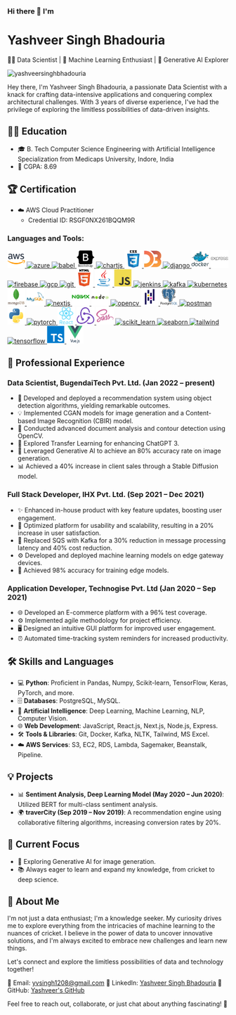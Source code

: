### Hi there 👋 I'm
# Yashveer Singh Bhadouria

👨‍💻 Data Scientist | 🚀 Machine Learning Enthusiast | 📸 Generative AI Explorer

<p align="left"> <img src="https://komarev.com/ghpvc/?username=yashveersinghbhadouria&label=Profile%20views&color=0e75b6&style=flat" alt="yashveersinghbhadouria" /> </p>

Hey there, I'm Yashveer Singh Bhadouria, a passionate Data Scientist with a knack for crafting data-intensive applications and conquering complex architectural challenges. With 3 years of diverse experience, I've had the privilege of exploring the limitless possibilities of data-driven insights. 

## 👨‍🎓 Education
- 🎓 B. Tech Computer Science Engineering with Artificial Intelligence Specialization from Medicaps University, Indore, India
- 🌟 CGPA: 8.69

## 🏆 Certification
- ☁️ AWS Cloud Practitioner
  - Credential ID: RSGF0NX261BQQM9R

<h3 align="left">Languages and Tools:</h3>
<p align="left"> <a href="https://aws.amazon.com" target="_blank" rel="noreferrer"> <img src="https://raw.githubusercontent.com/devicons/devicon/master/icons/amazonwebservices/amazonwebservices-original-wordmark.svg" alt="aws" width="40" height="40"/> </a> <a href="https://azure.microsoft.com/en-in/" target="_blank" rel="noreferrer"> <img src="https://www.vectorlogo.zone/logos/microsoft_azure/microsoft_azure-icon.svg" alt="azure" width="40" height="40"/> </a> <a href="https://babeljs.io/" target="_blank" rel="noreferrer"> <img src="https://www.vectorlogo.zone/logos/babeljs/babeljs-icon.svg" alt="babel" width="40" height="40"/> </a> <a href="https://getbootstrap.com" target="_blank" rel="noreferrer"> <img src="https://raw.githubusercontent.com/devicons/devicon/master/icons/bootstrap/bootstrap-plain-wordmark.svg" alt="bootstrap" width="40" height="40"/> </a> <a href="https://www.chartjs.org" target="_blank" rel="noreferrer"> <img src="https://www.chartjs.org/media/logo-title.svg" alt="chartjs" width="40" height="40"/> </a> <a href="https://www.w3schools.com/css/" target="_blank" rel="noreferrer"> <img src="https://raw.githubusercontent.com/devicons/devicon/master/icons/css3/css3-original-wordmark.svg" alt="css3" width="40" height="40"/> </a> <a href="https://d3js.org/" target="_blank" rel="noreferrer"> <img src="https://raw.githubusercontent.com/devicons/devicon/master/icons/d3js/d3js-original.svg" alt="d3js" width="40" height="40"/> </a> <a href="https://www.djangoproject.com/" target="_blank" rel="noreferrer"> <img src="https://cdn.worldvectorlogo.com/logos/django.svg" alt="django" width="40" height="40"/> </a> <a href="https://www.docker.com/" target="_blank" rel="noreferrer"> <img src="https://raw.githubusercontent.com/devicons/devicon/master/icons/docker/docker-original-wordmark.svg" alt="docker" width="40" height="40"/> </a> <a href="https://expressjs.com" target="_blank" rel="noreferrer"> <img src="https://raw.githubusercontent.com/devicons/devicon/master/icons/express/express-original-wordmark.svg" alt="express" width="40" height="40"/> </a> <a href="https://firebase.google.com/" target="_blank" rel="noreferrer"> <img src="https://www.vectorlogo.zone/logos/firebase/firebase-icon.svg" alt="firebase" width="40" height="40"/> </a> <a href="https://cloud.google.com" target="_blank" rel="noreferrer"> <img src="https://www.vectorlogo.zone/logos/google_cloud/google_cloud-icon.svg" alt="gcp" width="40" height="40"/> </a> <a href="https://git-scm.com/" target="_blank" rel="noreferrer"> <img src="https://www.vectorlogo.zone/logos/git-scm/git-scm-icon.svg" alt="git" width="40" height="40"/> </a> <a href="https://www.w3.org/html/" target="_blank" rel="noreferrer"> <img src="https://raw.githubusercontent.com/devicons/devicon/master/icons/html5/html5-original-wordmark.svg" alt="html5" width="40" height="40"/> </a> <a href="https://www.java.com" target="_blank" rel="noreferrer"> <img src="https://raw.githubusercontent.com/devicons/devicon/master/icons/java/java-original.svg" alt="java" width="40" height="40"/> </a> <a href="https://developer.mozilla.org/en-US/docs/Web/JavaScript" target="_blank" rel="noreferrer"> <img src="https://raw.githubusercontent.com/devicons/devicon/master/icons/javascript/javascript-original.svg" alt="javascript" width="40" height="40"/> </a> <a href="https://www.jenkins.io" target="_blank" rel="noreferrer"> <img src="https://www.vectorlogo.zone/logos/jenkins/jenkins-icon.svg" alt="jenkins" width="40" height="40"/> </a> <a href="https://kafka.apache.org/" target="_blank" rel="noreferrer"> <img src="https://www.vectorlogo.zone/logos/apache_kafka/apache_kafka-icon.svg" alt="kafka" width="40" height="40"/> </a> <a href="https://kubernetes.io" target="_blank" rel="noreferrer"> <img src="https://www.vectorlogo.zone/logos/kubernetes/kubernetes-icon.svg" alt="kubernetes" width="40" height="40"/> </a> <a href="https://www.mongodb.com/" target="_blank" rel="noreferrer"> <img src="https://raw.githubusercontent.com/devicons/devicon/master/icons/mongodb/mongodb-original-wordmark.svg" alt="mongodb" width="40" height="40"/> </a> <a href="https://www.mysql.com/" target="_blank" rel="noreferrer"> <img src="https://raw.githubusercontent.com/devicons/devicon/master/icons/mysql/mysql-original-wordmark.svg" alt="mysql" width="40" height="40"/> </a> <a href="https://nextjs.org/" target="_blank" rel="noreferrer"> <img src="https://cdn.worldvectorlogo.com/logos/nextjs-2.svg" alt="nextjs" width="40" height="40"/> </a> <a href="https://www.nginx.com" target="_blank" rel="noreferrer"> <img src="https://raw.githubusercontent.com/devicons/devicon/master/icons/nginx/nginx-original.svg" alt="nginx" width="40" height="40"/> </a> <a href="https://nodejs.org" target="_blank" rel="noreferrer"> <img src="https://raw.githubusercontent.com/devicons/devicon/master/icons/nodejs/nodejs-original-wordmark.svg" alt="nodejs" width="40" height="40"/> </a> <a href="https://opencv.org/" target="_blank" rel="noreferrer"> <img src="https://www.vectorlogo.zone/logos/opencv/opencv-icon.svg" alt="opencv" width="40" height="40"/> </a> <a href="https://pandas.pydata.org/" target="_blank" rel="noreferrer"> <img src="https://raw.githubusercontent.com/devicons/devicon/2ae2a900d2f041da66e950e4d48052658d850630/icons/pandas/pandas-original.svg" alt="pandas" width="40" height="40"/> </a> <a href="https://www.postgresql.org" target="_blank" rel="noreferrer"> <img src="https://raw.githubusercontent.com/devicons/devicon/master/icons/postgresql/postgresql-original-wordmark.svg" alt="postgresql" width="40" height="40"/> </a> <a href="https://postman.com" target="_blank" rel="noreferrer"> <img src="https://www.vectorlogo.zone/logos/getpostman/getpostman-icon.svg" alt="postman" width="40" height="40"/> </a> <a href="https://www.python.org" target="_blank" rel="noreferrer"> <img src="https://raw.githubusercontent.com/devicons/devicon/master/icons/python/python-original.svg" alt="python" width="40" height="40"/> </a> <a href="https://pytorch.org/" target="_blank" rel="noreferrer"> <img src="https://www.vectorlogo.zone/logos/pytorch/pytorch-icon.svg" alt="pytorch" width="40" height="40"/> </a> <a href="https://reactjs.org/" target="_blank" rel="noreferrer"> <img src="https://raw.githubusercontent.com/devicons/devicon/master/icons/react/react-original-wordmark.svg" alt="react" width="40" height="40"/> </a> <a href="https://redux.js.org" target="_blank" rel="noreferrer"> <img src="https://raw.githubusercontent.com/devicons/devicon/master/icons/redux/redux-original.svg" alt="redux" width="40" height="40"/> </a> <a href="https://sass-lang.com" target="_blank" rel="noreferrer"> <img src="https://raw.githubusercontent.com/devicons/devicon/master/icons/sass/sass-original.svg" alt="sass" width="40" height="40"/> </a> <a href="https://scikit-learn.org/" target="_blank" rel="noreferrer"> <img src="https://upload.wikimedia.org/wikipedia/commons/0/05/Scikit_learn_logo_small.svg" alt="scikit_learn" width="40" height="40"/> </a> <a href="https://seaborn.pydata.org/" target="_blank" rel="noreferrer"> <img src="https://seaborn.pydata.org/_images/logo-mark-lightbg.svg" alt="seaborn" width="40" height="40"/> </a> <a href="https://tailwindcss.com/" target="_blank" rel="noreferrer"> <img src="https://www.vectorlogo.zone/logos/tailwindcss/tailwindcss-icon.svg" alt="tailwind" width="40" height="40"/> </a> <a href="https://www.tensorflow.org" target="_blank" rel="noreferrer"> <img src="https://www.vectorlogo.zone/logos/tensorflow/tensorflow-icon.svg" alt="tensorflow" width="40" height="40"/> </a> <a href="https://www.typescriptlang.org/" target="_blank" rel="noreferrer"> <img src="https://raw.githubusercontent.com/devicons/devicon/master/icons/typescript/typescript-original.svg" alt="typescript" width="40" height="40"/> </a> <a href="https://vuejs.org/" target="_blank" rel="noreferrer"> <img src="https://raw.githubusercontent.com/devicons/devicon/master/icons/vuejs/vuejs-original-wordmark.svg" alt="vuejs" width="40" height="40"/> </a> </p>

<!--
<p><img align="center" src="https://github-readme-stats.vercel.app/api/top-langs?username=yashveersinghbhadouria&show_icons=true&locale=en&layout=compact" alt="yashveersinghbhadouria" /></p>

<p><img align="center" src="https://github-readme-streak-stats.herokuapp.com/?user=yashveersinghbhadouria&" alt="yashveersinghbhadouria" /></p>
-->

## 💼 Professional Experience
### Data Scientist, BugendaiTech Pvt. Ltd. (Jan 2022 – present)
- 🌟 Developed and deployed a recommendation system using object detection algorithms, yielding remarkable outcomes.
- 💡 Implemented CGAN models for image generation and a Content-based Image Recognition (CBIR) model.
- 📄 Conducted advanced document analysis and contour detection using OpenCV.
- 🧠 Explored Transfer Learning for enhancing ChatGPT 3.
- 🌈 Leveraged Generative AI to achieve an 80% accuracy rate on image generation.
- 📊 Achieved a 40% increase in client sales through a Stable Diffusion model.

### Full Stack Developer, IHX Pvt. Ltd. (Sep 2021 – Dec 2021)
- ✨ Enhanced in-house product with key feature updates, boosting user engagement.
- 🚀 Optimized platform for usability and scalability, resulting in a 20% increase in user satisfaction.
- 🔄 Replaced SQS with Kafka for a 30% reduction in message processing latency and 40% cost reduction.
- ⚙️ Developed and deployed machine learning models on edge gateway devices.
- 🎯 Achieved 98% accuracy for training edge models.

### Application Developer, Technogise Pvt. Ltd (Jan 2020 – Sep 2021)
- 🌐 Developed an E-commerce platform with a 96% test coverage.
- ⚙️ Implemented agile methodology for project efficiency.
- 🖥️ Designed an intuitive GUI platform for improved user engagement.
- ⏰ Automated time-tracking system reminders for increased productivity.

## 🛠️ Skills and Languages
- 💻 **Python**: Proficient in Pandas, Numpy, Scikit-learn, TensorFlow, Keras, PyTorch, and more.
- 🗄️ **Databases**: PostgreSQL, MySQL.
- 🧠 **Artificial Intelligence**: Deep Learning, Machine Learning, NLP, Computer Vision.
- 🌐 **Web Development**: JavaScript, React.js, Next.js, Node.js, Express.
- 🛠️ **Tools & Libraries**: Git, Docker, Kafka, NLTK, Tailwind, MS Excel.
- ☁️ **AWS Services**: S3, EC2, RDS, Lambda, Sagemaker, Beanstalk, Pipeline.

## 💡 Projects
- 📊 **Sentiment Analysis, Deep Learning Model (May 2020 – Jun 2020)**: Utilized BERT for multi-class sentiment analysis.
- 🌍 **traverCity (Sep 2019 – Nov 2019)**: A recommendation engine using collaborative filtering algorithms, increasing conversion rates by 20%.

## 🚀 Current Focus
- 🔬 Exploring Generative AI for image generation.
- 📚 Always eager to learn and expand my knowledge, from cricket to deep science.

## 🌟 About Me
I'm not just a data enthusiast; I'm a knowledge seeker. My curiosity drives me to explore everything from the intricacies of machine learning to the nuances of cricket. I believe in the power of data to uncover innovative solutions, and I'm always excited to embrace new challenges and learn new things.

Let's connect and explore the limitless possibilities of data and technology together!

📧 Email: yvsingh1208@gmail.com
🔗 LinkedIn: [Yashveer Singh Bhadouria](https://www.linkedin.com/in/yashveer-bhadouria/)
📂 GitHub: [Yashveer's GitHub](https://github.com/YashveerSinghBhadouria)

Feel free to reach out, collaborate, or just chat about anything fascinating! 🚀

<!--
**YashveerSinghBhadouria/YashveerSinghBhadouria** is a ✨ _special_ ✨ repository because its `README.md` (this file) appears on your GitHub profile.

Here are some ideas to get you started:

- 🔭 I’m currently working on ...
- 🌱 I’m currently learning ...
- 👯 I’m looking to collaborate on ...
- 🤔 I’m looking for help with ...
- 💬 Ask me about ...
- 📫 How to reach me: ...
- 😄 Pronouns: ...
- ⚡ Fun fact: ...
-->
